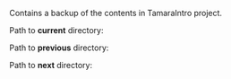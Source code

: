 Contains a backup of the contents in TamaraIntro project. 

Path to **current** directory:

Path to **previous** directory:

Path to **next** directory:

